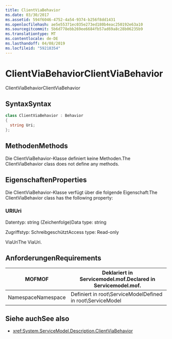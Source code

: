 ```yaml
---
title: ClientViaBehavior
ms.date: 03/30/2017
ms.assetid: 594f6046-4752-4a54-9374-b256f8dd1431
ms.openlocfilehash: ae5e55371ec035e273ed180b4eac250192e63a10
ms.sourcegitcommit: 5b6d778ebb269ee6684fb57ad69a8c28b06235b9
ms.translationtype: MT
ms.contentlocale: de-DE
ms.lasthandoff: 04/08/2019
ms.locfileid: "59218354"
---
```

# <a name="clientviabehavior"></a><span data-ttu-id="009a6-102">ClientViaBehavior</span><span class="sxs-lookup"><span data-stu-id="009a6-102">ClientViaBehavior</span></span>
<span data-ttu-id="009a6-103">ClientViaBehavior</span><span class="sxs-lookup"><span data-stu-id="009a6-103">ClientViaBehavior</span></span>  
  
## <a name="syntax"></a><span data-ttu-id="009a6-104">Syntax</span><span class="sxs-lookup"><span data-stu-id="009a6-104">Syntax</span></span>  
  
```csharp
class ClientViaBehavior : Behavior  
{  
  string Uri;  
};  
```  
  
## <a name="methods"></a><span data-ttu-id="009a6-105">Methoden</span><span class="sxs-lookup"><span data-stu-id="009a6-105">Methods</span></span>  
 <span data-ttu-id="009a6-106">Die ClientViaBehavior-Klasse definiert keine Methoden.</span><span class="sxs-lookup"><span data-stu-id="009a6-106">The ClientViaBehavior class does not define any methods.</span></span>  
  
## <a name="properties"></a><span data-ttu-id="009a6-107">Eigenschaften</span><span class="sxs-lookup"><span data-stu-id="009a6-107">Properties</span></span>  
 <span data-ttu-id="009a6-108">Die ClientViaBehavior-Klasse verfügt über die folgende Eigenschaft:</span><span class="sxs-lookup"><span data-stu-id="009a6-108">The ClientViaBehavior class has the following property:</span></span>  
  
### <a name="uri"></a><span data-ttu-id="009a6-109">URI</span><span class="sxs-lookup"><span data-stu-id="009a6-109">Uri</span></span>  
 <span data-ttu-id="009a6-110">Datentyp: string (Zeichenfolge)</span><span class="sxs-lookup"><span data-stu-id="009a6-110">Data type: string</span></span>  
  
 <span data-ttu-id="009a6-111">Zugriffstyp: Schreibgeschützt</span><span class="sxs-lookup"><span data-stu-id="009a6-111">Access type: Read-only</span></span>  
  
 <span data-ttu-id="009a6-112">ViaUri</span><span class="sxs-lookup"><span data-stu-id="009a6-112">The ViaUri.</span></span>  
  
## <a name="requirements"></a><span data-ttu-id="009a6-113">Anforderungen</span><span class="sxs-lookup"><span data-stu-id="009a6-113">Requirements</span></span>  
  
|<span data-ttu-id="009a6-114">MOF</span><span class="sxs-lookup"><span data-stu-id="009a6-114">MOF</span></span>|<span data-ttu-id="009a6-115">Deklariert in Servicemodel.mof.</span><span class="sxs-lookup"><span data-stu-id="009a6-115">Declared in Servicemodel.mof.</span></span>|  
|---------|-----------------------------------|  
|<span data-ttu-id="009a6-116">Namespace</span><span class="sxs-lookup"><span data-stu-id="009a6-116">Namespace</span></span>|<span data-ttu-id="009a6-117">Definiert in root\ServiceModel</span><span class="sxs-lookup"><span data-stu-id="009a6-117">Defined in root\ServiceModel</span></span>|  
  
## <a name="see-also"></a><span data-ttu-id="009a6-118">Siehe auch</span><span class="sxs-lookup"><span data-stu-id="009a6-118">See also</span></span>

- <xref:System.ServiceModel.Description.ClientViaBehavior>
